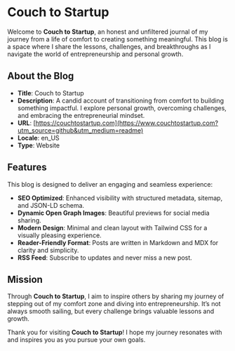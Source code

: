 # Couch to Startup

Welcome to **Couch to Startup**, an honest and unfiltered journal of my journey from a life of comfort to creating something meaningful. This blog is a space where I share the lessons, challenges, and breakthroughs as I navigate the world of entrepreneurship and personal growth.

## About the Blog

- **Title**: Couch to Startup
- **Description**: A candid account of transitioning from comfort to building something impactful. I explore personal growth, overcoming challenges, and embracing the entrepreneurial mindset.
- **URL**: [https://couchtostartup.com](https://www.couchtostartup.com?utm_source=github&utm_medium=readme)
- **Locale**: en_US
- **Type**: Website

## Features

This blog is designed to deliver an engaging and seamless experience:

- **SEO Optimized**: Enhanced visibility with structured metadata, sitemap, and JSON-LD schema.
- **Dynamic Open Graph Images**: Beautiful previews for social media sharing.
- **Modern Design**: Minimal and clean layout with Tailwind CSS for a visually pleasing experience.
- **Reader-Friendly Format**: Posts are written in Markdown and MDX for clarity and simplicity.
- **RSS Feed**: Subscribe to updates and never miss a new post.

## Mission

Through **Couch to Startup**, I aim to inspire others by sharing my journey of stepping out of my comfort zone and diving into entrepreneurship. It’s not always smooth sailing, but every challenge brings valuable lessons and growth.


Thank you for visiting **Couch to Startup**! I hope my journey resonates with and inspires you as you pursue your own goals.